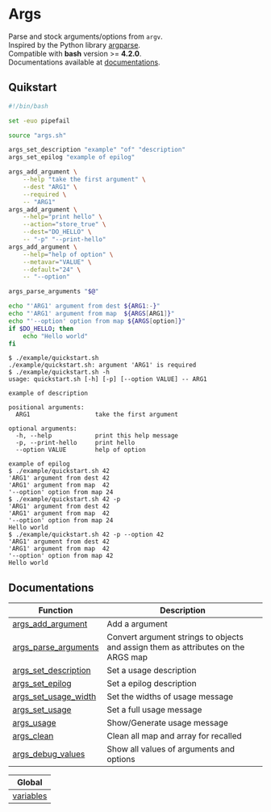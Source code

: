 # Args

Parse and stock arguments/options from `argv`.  
Inspired by the Python library [argparse](https://python.readthedocs.io/en/latest/library/argparse.html).  
Compatible with **bash** version >= **4.2.0**.  
Documentations available at [documentations](#documentations).

## Quikstart

```bash
#!/bin/bash

set -euo pipefail

source "args.sh"

args_set_description "example" "of" "description"
args_set_epilog "example of epilog"

args_add_argument \
    --help "take the first argument" \
    --dest "ARG1" \
    --required \
    -- "ARG1"
args_add_argument \
    --help="print hello" \
    --action="store_true" \
    --dest="DO_HELLO" \
    -- "-p" "--print-hello"
args_add_argument \
    --help="help of option" \
    --metavar="VALUE" \
    --default="24" \
    -- "--option"

args_parse_arguments "$@"

echo "'ARG1' argument from dest ${ARG1:-}"
echo "'ARG1' argument from map  ${ARGS[ARG1]}"
echo "'--option' option from map ${ARGS[option]}"
if $DO_HELLO; then
    echo "Hello world"
fi
```

```
$ ./example/quickstart.sh
./example/quickstart.sh: argument 'ARG1' is required
$ ./example/quickstart.sh -h
usage: quickstart.sh [-h] [-p] [--option VALUE] -- ARG1

example of description

positional arguments:
  ARG1                  take the first argument

optional arguments:
  -h, --help            print this help message
  -p, --print-hello     print hello
  --option VALUE        help of option

example of epilog
$ ./example/quickstart.sh 42
'ARG1' argument from dest 42
'ARG1' argument from map  42
'--option' option from map 24
$ ./example/quickstart.sh 42 -p
'ARG1' argument from dest 42
'ARG1' argument from map  42
'--option' option from map 24
Hello world
$ ./example/quickstart.sh 42 -p --option 42
'ARG1' argument from dest 42
'ARG1' argument from map  42
'--option' option from map 42
Hello world
```

## Documentations

|Function|Description|
|---|---|
|[args_add_argument](docs/functions.md#args_add_argument)|Add a argument|
|[args_parse_arguments](docs/functions.md#args_parse_arguments)|Convert argument strings to objects and assign them as attributes on the ARGS map|
|[args_set_description](docs/functions.md#args_set_description)|Set a usage description|
|[args_set_epilog](docs/functions.md#args_set_epilog)|Set a epilog description|
|[args_set_usage_width](docs/functions.md#args_set_usage_width)|Set the widths of usage message|
|[args_set_usage](docs/functions.md#args_set_usage)|Set a full usage message|
|[args_usage](docs/functions.md#args_usage)|Show/Generate usage message|
|[args_clean](docs/functions.md#args_clean)|Clean all map and array for recalled|
|[args_debug_values](docs/functions.md#args_debug_values)|Show all values of arguments and options|

|Global|
|---|
|[variables](docs/global.md#variables)|